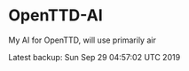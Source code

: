 # OpenTTD-AI
My AI for OpenTTD, will use primarily air

Latest backup: Sun Sep 29 04:57:02 UTC 2019
